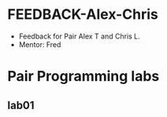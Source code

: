  
# FEEDBACK-Alex-Chris

* Feedback for Pair Alex T and Chris L.  
* Mentor: Fred


# Pair Programming labs

## lab01

